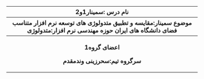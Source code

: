 <table style="width:100%">
  <tr>
    <th >نام درس :سمینار1و2</th>
  </tr>
 <tr>
    <th >موضوع سمینار:مقایسه و تطبیق متدولوژی های توسعه نرم افزار متناسب فضای دانشگاه های ایران حوزه مهندسی نرم افزار:متدولوژی</th>
  </tr>
  <tr>
    <th>
    <p>اعضای گروه1</p>
      <p>سرگروه تیم:سحرزینی وندمقدم</p>
    </th>
  </tr>
</table>
